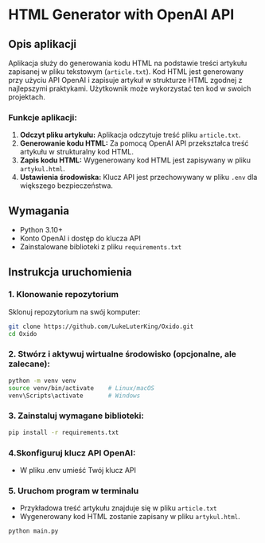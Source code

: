 # HTML Generator with OpenAI API

## Opis aplikacji

Aplikacja służy do generowania kodu HTML na podstawie treści artykułu zapisanej w pliku tekstowym (`article.txt`). Kod HTML jest generowany przy użyciu API OpenAI i zapisuje artykuł w strukturze HTML zgodnej z najlepszymi praktykami. Użytkownik może wykorzystać ten kod w swoich projektach.

### Funkcje aplikacji:
1. **Odczyt pliku artykułu:** Aplikacja odczytuje treść pliku `article.txt`.
2. **Generowanie kodu HTML:** Za pomocą OpenAI API przekształca treść artykułu w strukturalny kod HTML.
3. **Zapis kodu HTML:** Wygenerowany kod HTML jest zapisywany w pliku `artykul.html`.
4. **Ustawienia środowiska:** Klucz API jest przechowywany w pliku `.env` dla większego bezpieczeństwa.

## Wymagania

- Python 3.10+
- Konto OpenAI i dostęp do klucza API
- Zainstalowane biblioteki z pliku `requirements.txt`

## Instrukcja uruchomienia

### 1. Klonowanie repozytorium
Sklonuj repozytorium na swój komputer:
```bash
git clone https://github.com/LukeLuterKing/Oxido.git
cd Oxido
```
### 2. Stwórz i aktywuj wirtualne środowisko (opcjonalne, ale zalecane):
```bash
python -m venv venv
source venv/bin/activate    # Linux/macOS
venv\Scripts\activate       # Windows
```
### 3. Zainstaluj wymagane biblioteki:
```bash
pip install -r requirements.txt
```
### 4.Skonfiguruj klucz API OpenAI:

- W pliku .env umieść Twój klucz API
  
### 5. Uruchom program w terminalu

- Przykładowa treść artykułu znajduje się w pliku `article.txt`
- Wygenerowany kod HTML zostanie zapisany w pliku `artykul.html`.
```bash
python main.py
```

